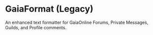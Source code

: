 # GaiaFormat (Legacy)
An enhanced text formatter for GaiaOnline Forums, Private Messages, Guilds, and Profile comments.
